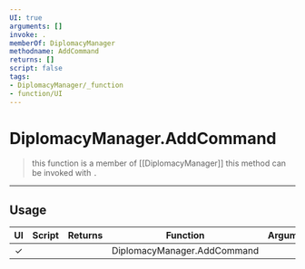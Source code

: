 ```yaml
---
UI: true
arguments: []
invoke: .
memberOf: DiplomacyManager
methodname: AddCommand
returns: []
script: false
tags:
- DiplomacyManager/_function
- function/UI
---
```

# DiplomacyManager.AddCommand
> this function is a member of [[DiplomacyManager]]
> this method can be invoked with `.`
-----
## Usage
|  UI | Script | Returns | Function | Arguments |
|:---:|:------:|-------:|:--------:|:---------|
|✓| ||DiplomacyManager.AddCommand||
